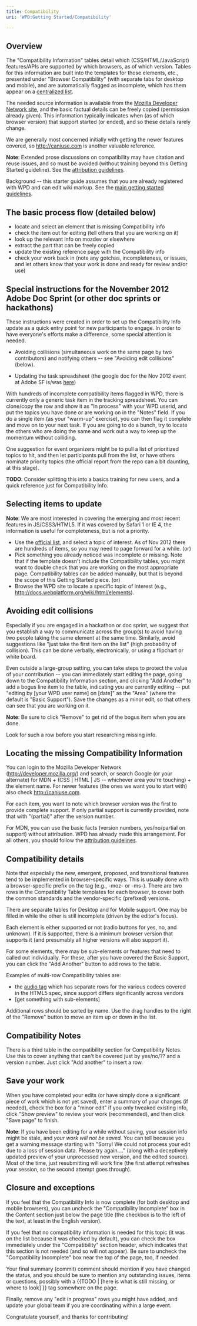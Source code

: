 ```yaml
---
title: Compatibility
uri: 'WPD:Getting Started/Compatibility'

---
```

## <span>Overview</span>

The "Compatibility Information" tables detail which (CSS/HTML/JavaScript) features/APIs are supported by which browsers, as of which version. Tables for this information are built into the templates for those elements, etc., presented under "Browser Compatibility" (with separate tabs for desktop and mobile), and are automatically flagged as incomplete, which has them appear on a [centralized list](http://docs.webplatform.org/w/index.php?title=Special%3AWhatLinksHere&target=Template%3ACompat+Unknown&namespace=).

The needed source information is available from the [Mozilla Developer Network site](http://developer.mozilla.org), and the basic factual details can be freely copied (permission already given). This information typically indicates when (as of which browser version) that support started (or ended), and so these details rarely change.

We are generally most concerned initially with getting the newer features covered, so <http://caniuse.com> is another valuable reference.

**Note**: Extended prose discussions on compatibility may have citation and reuse issues, and so must be avoided (without training beyond this Getting Started guideline). See the [attribution guidelines](http://docs.webplatform.org/wiki/WPD:External_Attribution).

 Background -- this starter guide assumes that you are already registered with WPD and can edit wiki markup. See the [main getting started guidelines](http://docs.webplatform.org/wiki/WPD:Getting_Started).

## <span>The basic process flow (detailed below)</span>

-   locate and select an element that is missing Compatibility info
-   check the item out for editing (tell others that you are working on it)
-   look up the relevant info on mozdev or elsewhere
-   extract the part that can be freely copied
-   update the existing reference page with the Compatibility info
-   check your work back in (note any gotchas, incompleteness, or issues, and let others know that your work is done and ready for review and/or use)

## <span>Special instructions for the November 2012 Adobe Doc Sprint (or other doc sprints or hackathons)</span>

These instructions were created in order to set up the Compatibility Info update as a quick entry point for new participants to engage. In order to have everyone's efforts make a difference, some special attention is needed.

-   Avoiding collisions (simultaneous work on the same page by two contributors) and notifying others -- see "Avoiding edit collisions" (below).

-   Updating the task spreadsheet (the google doc for the Nov 2012 event at Adobe SF is/was [here](https://docs.google.com/spreadsheet/ccc?key=0Aoc3F7WkVTNUdGg1UnVCakExMjZBUjIxYThGdTh5X2c#gid=0))

With hundreds of incomplete compatibility items flagged in WPD, there is currently only a generic task item in the tracking spreadsheet. You can clone/copy the row and show it as "In process" with your WPD userid, and put the topics you have done or are working on in the "Notes" field. If you do a single item (as your "warm-up" exercise), you can then flag it complete and move on to your next task. If you are going to do a bunch, try to locate the others who are doing the same and work out a way to keep up the momentum without colliding.

One suggestion for event organizers might be to pull a list of prioritized topics to hit, and then let participants pull from the list, or have others nominate priority topics (the official report from the repo can a bit daunting, at this stage).

**TODO**: Consider splitting this into a basics training for new users, and a quick reference just for Compatibility Info.

## <span>Selecting items to update</span>

**Note**: We are most interested in covering the emerging and most recent features in JS/CSS3/HTML5. If it was covered by Safari 1 or IE 4, the information is useful for completeness, but is not a priority.

-   Use the [official list](http://docs.webplatform.org/w/index.php?title=Special%3AWhatLinksHere&target=Template%3ACompat+Unknown&namespace=), and select a topic of interest. As of Nov 2012 there are hundreds of items, so you may need to page forward for a while. (or)
-   Pick something you already noticed was incomplete or missing. Note that if the template doesn't include the Compatibility tables, you might want to double check that you are working on the most appropriate page. Compatibility tables can be added manually, but that is beyond the scope of this Getting Started piece. (or)
-   Browse the WPD site to locate a specific topic of interest (e.g., <http://docs.webplatform.org/wiki/html/elements>).

## <span>Avoiding edit collisions</span>

Especially if you are engaged in a hackathon or doc sprint, we suggest that you establish a way to communicate across the group(s) to avoid having two people taking the same element at the same time. Similarly, avoid suggestions like "just take the first item on the list" (high probability of collision). This can be done verbally, electronically, or using a flipchart or white board.

Even outside a large-group setting, you can take steps to protect the value of your contribution -- you can immediately start editing the page, going down to the Compatibility Information section, and clicking "Add Another" to add a bogus line item to the table, indicating you are currently editing -- put "editing by [your WPD user name] on [date]" as the "Area" (where the default is "Basic Support"). Save the changes as a minor edit, so that others can see that you are working on it.

**Note**: Be sure to click "Remove" to get rid of the bogus item when you are done.

 Look for such a row before you start researching missing info.

## <span>Locating the missing Compatibility Information</span>

You can login to the Mozilla Developer Network (<http://developer.mozilla.org/>) and search, or search Google (or your alternate) for MDN + (CSS | HTML | JS -- whichever area you're touching) + the element name. For newer features (the ones we want you to start with) also check <http://caniuse.com>.

For each item, you want to note which browser version was the first to provide complete support. If only partial support is currently provided, note that with "(partial)" after the version number.

For MDN, you can use the basic facts (version numbers, yes/no/partial on support) without attribution. WPD has already made this arrangement. For all others, you should follow the [attribution guidelines](http://docs.webplatform.org/wiki/WPD:External_Attribution).

## <span>Compatibility details</span>

Note that especially the new, emergent, proposed, and transitional features tend to be implemented in browser-specific ways. This is usually done with a browser-specific prefix on the tag (e.g., -moz- or -ms-). There are two rows in the Compatibility Table templates for each browser, to cover both the common standards and the vendor-specific (prefixed) versions.

There are separate tables for Desktop and for Mobile support. One may be filled in while the other is still incomplete (driven by the editor's focus).

Each element is either supported or not (radio buttons for yes, no, and unknown). If it is supported, there is a minimum browser version that supports it (and presumably all higher versions will also support it).

For some elements, there may be sub-elements or features that need to called out individually. For these, after you have covered the Basic Support, you can click the "Add Another" button to add rows to the table.

Examples of multi-row Compatibility tables are:

-   the [audio tag](http://docs.webplatform.org/w/index.php?title=html/elements/audio) which has separate rows for the various codecs covered in the HTML5 spec, since support differs significantly across vendors
-   [get something with sub-elements]

Additional rows should be sorted by name. Use the drag handles to the right of the "Remove" button to move an item up or down in the list.

## <span>Compatibility Notes</span>

There is a third table in the compatibility section for Compatibility Notes. Use this to cover anything that can't be covered just by yes/no/?? and a version number. Just click "Add another" to insert a row.

## <span>Save your work</span>

When you have completed your edits (or have simply done a significant piece of work which is not yet saved), enter a summary of your changes (if needed), check the box for a "minor edit" if you only tweaked existing info, click "Show preview" to review your work (recommended), and then click "Save page" to finish.

**Note**: If you have been editing for a while without saving, your session info might be stale, and *your work will not be saved.* You can tell because you get a warning message starting with "Sorry! We could not process your edit due to a loss of session data. Please try again...." (along with a deceptively updated preview of your unprocessed new version, and the edited source). Most of the time, just resubmitting will work fine (the first attempt refreshes your session, so the second attempt goes through).

## <span>Closure and exceptions</span>

If you feel that the Compatibility Info is now complete (for both desktop and mobile browsers), you can uncheck the "Compatibility Incomplete" box in the Content section just below the page title (the checkbox is to the left of the text, at least in the English version).

If you feel that no compatibility information is needed for this topic (it was on the list because it was checked by default), you can check the box immediately under the "Compatibility" section header, which indicates that this section is not needed (and so will not appear). Be sure to uncheck the "Compatibility Incomplete" box near the top of the page, too, if needed.

Your final summary (commit) comment should mention if you have changed the status, and you should be sure to mention any outstanding issues, items or questions, possibly with a {{TODO | [here is what is still missing, or where to look] }} tag somewhere on the page.

Finally, remove any "edit in progress" rows you might have added, and update your global team if you are coordinating within a large event.

Congratulate yourself, and thanks for contributing!